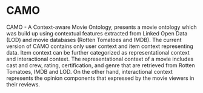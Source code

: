 # CAMO
CAMO - A Context-aware Movie Ontology, presents a movie ontology which was build up using contextual features extracted from Linked Open Data (LOD) and movie databases (Rotten Tomatoes and IMDB). The current version of CAMO contains only user context and item context representing data. Item context can be further categorized as representational context and interactional context. The representational context of a movie includes cast and crew, rating, certification, and genre that are retrieved from Rotten Tomatoes, IMDB and LOD.
On the other hand, interactional context represents the opinion components that expressed by the movie viewers in their reviews.
